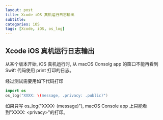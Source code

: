 ```yaml
---
layout: post
title: Xcode iOS 真机运行日志输出
subtitle:
categories: iOS
tags: [Xcode, iOS, os_log]
---
```


## Xcode iOS 真机运行日志输出

从某个版本开始, iOS 真机运行时, 从 macOS Consolg app 的窗口不能再看到 Swift 代码使用 print 打印的日志。

经过测试需要用如下代码打印

```swift
import os
os_log("XXXX: \(message, .privacy: .public)")
```

如果只写 os_log("XXXX: \(message)"), macOS Console app 上只能看到"XXXX: \<privacy\>"的打印。
